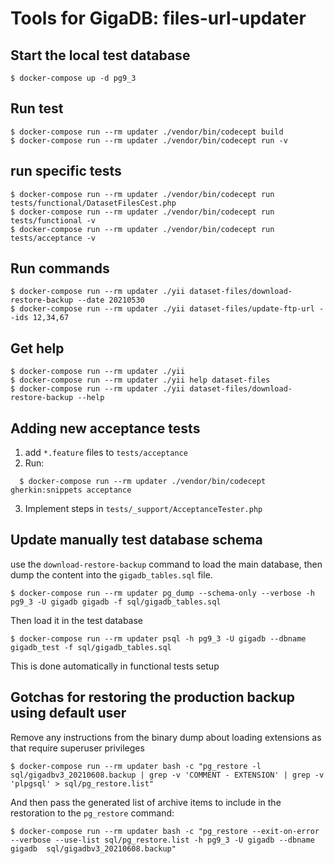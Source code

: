 # Tools for GigaDB: files-url-updater


## Start the local test database

```
$ docker-compose up -d pg9_3
```
## Run test

```
$ docker-compose run --rm updater ./vendor/bin/codecept build
$ docker-compose run --rm updater ./vendor/bin/codecept run -v

```

## run specific tests

```
$ docker-compose run --rm updater ./vendor/bin/codecept run tests/functional/DatasetFilesCest.php
$ docker-compose run --rm updater ./vendor/bin/codecept run tests/functional -v
$ docker-compose run --rm updater ./vendor/bin/codecept run tests/acceptance -v
```


## Run commands

```
$ docker-compose run --rm updater ./yii dataset-files/download-restore-backup --date 20210530
$ docker-compose run --rm updater ./yii dataset-files/update-ftp-url --ids 12,34,67
```

## Get help

```
$ docker-compose run --rm updater ./yii
$ docker-compose run --rm updater ./yii help dataset-files
$ docker-compose run --rm updater ./yii dataset-files/download-restore-backup --help

```

## Adding new acceptance tests

1. add ``*.feature`` files to ``tests/acceptance``
2. Run:
```
  $ docker-compose run --rm updater ./vendor/bin/codecept gherkin:snippets acceptance
```
3. Implement steps in ``tests/_support/AcceptanceTester.php``

## Update manually test database schema

use the ``download-restore-backup`` command to load the main database, then dump the content into the ``gigadb_tables.sql`` file.
```
$ docker-compose run --rm updater pg_dump --schema-only --verbose -h pg9_3 -U gigadb gigadb -f sql/gigadb_tables.sql
```

Then load it in the test database
```
$ docker-compose run --rm updater psql -h pg9_3 -U gigadb --dbname gigadb_test -f sql/gigadb_tables.sql
```

This is done automatically in functional tests setup

## Gotchas for restoring the production backup using default user

Remove any instructions from the binary dump about loading extensions as that require superuser
privileges

```
$ docker-compose run --rm updater bash -c "pg_restore -l sql/gigadbv3_20210608.backup | grep -v 'COMMENT - EXTENSION' | grep -v 'plpgsql' > sql/pg_restore.list"
```

And then pass the generated list of archive items to include in the restoration to the ``pg_restore`` command:

```
$ docker-compose run --rm updater bash -c "pg_restore --exit-on-error --verbose --use-list sql/pg_restore.list -h pg9_3 -U gigadb --dbname gigadb  sql/gigadbv3_20210608.backup"
```
